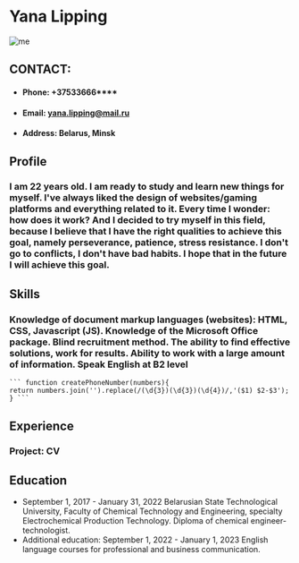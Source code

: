 # **Yana Lipping**

![me](https://sun9-68.userapi.com/impg/yYEkUMn8thLXQDvbKbeiDyYwhvBGtpm4ODRi0g/mTm-x0CoCGo.jpg?size=1440x1440&quality=95&sign=439619ec7d2278da05fb06a6f33ed2b7&type=album)

## **CONTACT:**
* #### Phone: +37533666****
* #### Email: yana.lipping@mail.ru
* #### Address: Belarus, Minsk

## **Profile**
### I am 22 years old. I am ready to study and learn new things for myself. I've always liked the design of websites/gaming platforms and everything related to it. Every time I wonder: how does it work? And I decided to try myself in this field, because I believe that I have the right qualities to achieve this goal, namely perseverance, patience, stress resistance. I don't go to conflicts, I don't have bad habits. I hope that in the future I will achieve this goal.


## **Skills**
### Knowledge of document markup languages (websites): HTML, CSS, Javascript (JS). Knowledge of the Microsoft Office package. Blind recruitment method. The ability to find effective solutions, work for results. Ability to work with a large amount of information. Speak English at B2 level


    ``` function createPhoneNumber(numbers){
    return numbers.join('').replace(/(\d{3})(\d{3})(\d{4})/,'($1) $2-$3');
    } ```

## **Experience**
### **Project: CV**


## **Education**
* September 1, 2017 - January 31, 2022 Belarusian State Technological University, Faculty of Chemical Technology and Engineering, specialty Electrochemical Production Technology. Diploma of chemical engineer-technologist.
* Additional education: September 1, 2022 - January 1, 2023 English language courses for professional and business communication.